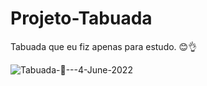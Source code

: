 # Projeto-Tabuada

Tabuada que eu fiz apenas para estudo. 😊👌

![Tabuada-🧮---4-June-2022](https://user-images.githubusercontent.com/93630038/171984478-7755d4b2-baa6-4b45-90da-8490fae2738d.gif)
